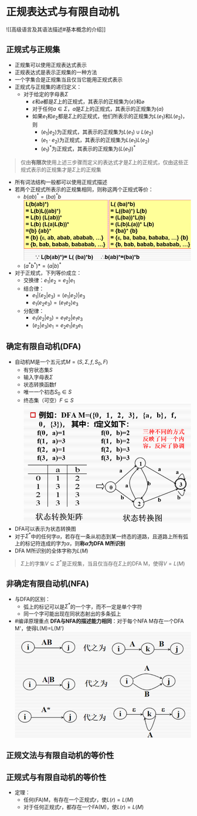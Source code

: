 # 正规表达式与有限自动机
![[高级语言及其语法描述#基本概念的介绍]]

## 正规式与正规集
- 正规集可以使用正规表达式表示
- 正规表达式是表示正规集的一种方法
- 一个字集合是正规集当且仅当它能用正规式表示
- 正规式与正规集的递归定义：
	- 对于给定的字母表$\Sigma$
		- $\varepsilon$和$\varnothing$都是$\Sigma$上的正规式，其表示的正规集为$\{\varepsilon\}$和$\varnothing$
		- 对于任何$a\in\Sigma$，$a$是$\Sigma$上的正规式，其表示的正规集为$\{a\}$
		- 如果$e_1$和$e_2$都是$\Sigma$上的正规式，他们所表示的正规集为$L(e_1)$和$L(e_2)$，则
			- $(e_1|e_2)$为正规式，其表示的正规集为$L(e_1)\cup L(e_2)$
			- $(e_1\cdot e_2)$为正规式，其表示的正规集为$L(e_1)L(e_2)$
			- $(e_1)^*$为正规式，其表示的正规集为$(L(e_1))^*$
> 仅由**有限次**使用上述三步骤而定义的表达式才是$\Sigma$上的正规式，仅由这些正规式表示的正规集才是$\Sigma$上的正规集

- 所有词法结构一般都可以使用正规式描述
- 若两个正规式所表示的正规集相同，则称这两个正规式等价：
	- $b(ab)^*=(ba)^*b$![image.png](https://raw.githubusercontent.com/alwaysmissin/picgo/main/20230416161440.png)
	- $(a^*b^*)*=(a|b)^*$
- 对于正规式，下列等价成立：
	- 交换律：$e_1|e_2=e_2|e_1$
	- 结合律：
		- $e_1|(e_2|e_3)=(e_1|e_2)|e_3$
		- $e_1(e_2e_3)=(e_1e_2)e_3$
	- 分配律：
		- $e_1(e_2|e_3)=e_1e_2|e_1e_3$
		- $(e_2|e_3)e_1=e_2e_1|e_3e_1$

## 确定有限自动机(DFA)
- 自动机M是一个五元式$M=(S,\Sigma,f,S_0,F)$
	- 有穷状态集$S$
	- 输入字母表$\Sigma$
	- 状态转换函数f
	- 唯一一个初态$S_0\in S$
	- 终态集（可空）$F\subseteq S$![image.png](https://raw.githubusercontent.com/alwaysmissin/picgo/main/20230423093510.png)
- DFA可以表示为状态转换图
- 对于$\Sigma^*$中的任何字$\alpha$，若存在一条从初态到某一终态的道路，且道路上所有弧上的标记符连成的字为$\alpha$，则**称$\alpha$为DFA M所识别**
- DFA M所识别的全体字称为$L(M)$
> $\Sigma$上的字集$V\subseteq \Sigma^*$是正规集，当且仅当存在$\Sigma$上的DFA M，使得$V=L(M)$

## 非确定有限自动机(NFA)
- 与DFA的区别：
	- 弧上的标记可以是$\Sigma^*$的一个字，而不一定是单个字符
	- 同一个字可能出现在同状态射出的多条弧上
- #编译原理重点 **DFA与NFA的描述能力相同**：对于每个NFA M存在一个DFA M'，使得L(M)=L(M')
![image.png](https://raw.githubusercontent.com/alwaysmissin/picgo/main/20230614203059.png)

## 正规文法与有限自动机的等价性

## 正规式与有限自动机的等价性
- 定理：
	- 任何(FA)M，有存在一个正规式$r$，使$L(r)=L(M)$
	- 对于任何正规式$r$，都存在一个FA(M)，使$L(r)=L(M)$